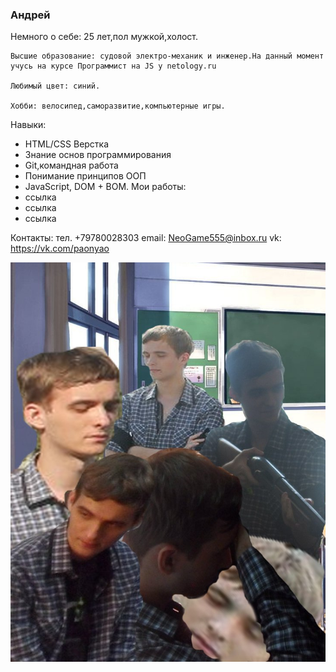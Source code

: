 ### Андрей

Немного о себе:
    25 лет,пол мужкой,холост.

    Высшие образование: судовой электро-механик и инженер.На данный момент учусь на курсе Программист на JS у netology.ru
    
    Любимый цвет: синий.
    
    Хобби: велосипед,саморазвитие,компьютерные игры.

Навыки:
* HTML/CSS Верстка
* Знание основ программирования
* Git,командная работа
* Понимание принципов ООП
* JavaScript, DOM + BOM.
Мои работы:
* ссылка
* ссылка
* ссылка

Контакты:
тел. +79780028303
email: NeoGame555@inbox.ru
vk: https://vk.com/paonyao


![alt text](img/M97pz1D5Hqw.jpg)
